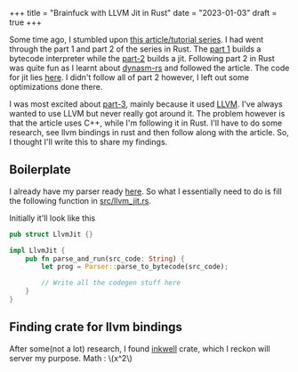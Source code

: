 +++
title = "Brainfuck with LLVM Jit in Rust"
date = "2023-01-03"
draft = true
+++

Some time ago, I stumbled upon
[this article/tutorial series](https://eli.thegreenplace.net/2017/adventures-in-jit-compilation-part-1-an-interpreter/).
I had went through the part 1 and part 2 of the series in Rust. The
[part 1](https://eli.thegreenplace.net/2017/adventures-in-jit-compilation-part-1-an-interpreter/)
builds a bytecode interpreter while the
[part-2](https://eli.thegreenplace.net/2017/adventures-in-jit-compilation-part-2-an-x64-jit/)
builds a jit. Following part 2 in Rust was quite fun as I learnt about
[dynasm-rs](https://github.com/CensoredUsername/dynasm-rs) and followed the
article. The code for jit lies
[here](https://github.com/dipeshkaphle/Programs/blob/master/bf_interpreter/src/optbytecode_jit.rs).
I didn't follow all of part 2 however, I left out some optimizations done there.

I was most excited about
[part-3](https://eli.thegreenplace.net/2017/adventures-in-jit-compilation-part-3-llvm/),
mainly because it used [LLVM](https://llvm.org/). I've always wanted to use LLVM
but never really got around it. The problem however is that the article uses
C++, while I'm following it in Rust. I'll have to do some research, see llvm
bindings in rust and then follow along with the article. So, I thought I'll
write this to share my findings.

## Boilerplate

I already have my parser ready
[here](https://github.com/dipeshkaphle/Programs/blob/master/bf_interpreter/src/parser.rs).
So what I essentially need to do is fill the following function in
[src/llvm_jit.rs](https://github.com/dipeshkaphle/Programs/blob/master/bf_interpreter/src/llvm_jit.rs).

Initially it'll look like this

```rust
pub struct LlvmJit {}

impl LlvmJit {
    pub fn parse_and_run(src_code: String) {
        let prog = Parser::parse_to_bytecode(src_code);

        // Write all the codegen stuff here
    }
}
```

## Finding crate for llvm bindings

After some(not a lot) research, I found
[inkwell](https://github.com/TheDan64/inkwell/) crate, which I reckon will
server my purpose. Math : \\(x^2\\)

